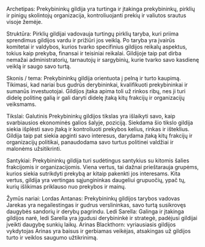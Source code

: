 Archetipas:
	   Prekybininkų gildija yra turtinga ir įtakinga prekybininkų, pirklių ir pinigų skolintojų organizacija, kontroliuojanti prekių ir valiutos srautus visoje žemėje.

Struktūra:
	  Pirklių gildijai vadovauja turtingų pirklių taryba, kuri priima sprendimus gildijos vardu ir prižiūri jos veiklą.
     Po taryba yra įvairūs komitetai ir valdybos, kurios tvarko specifinius gildijos reikalų aspektus, tokius kaip prekyba, finansai ir teisiniai reikalai.
     Gildijoje taip pat dirba nemažai administratorių, tarnautojų ir sargybinių, kurie tvarko savo kasdienę veiklą ir saugo savo turtą.

Skonis / tema:
	 Prekybininkų gildija orientuota į pelną ir turto kaupimą. Tikimasi, kad nariai bus gudrūs derybininkai, kvalifikuoti prekybininkai ir sumanūs investuotojai.
     Gildijos įtaka apima toli už rinkos ribų, nes ji turi didelę politinę galią ir gali daryti didelę įtaką kitų frakcijų ir organizacijų veiksmams.

Tikslai:
	  Galutinis Prekybininkų gildijos tikslas yra išlaikyti savo, kaip svarbiausios ekonominės galios šalyje, poziciją.
     Siekdama šio tikslo gildija siekia išplėsti savo įtaką ir kontroliuoti prekybos kelius, rinkas ir išteklius.
     Gildija taip pat siekia apginti savo interesus, darydama įtaką kitų frakcijų ir organizacijų politikai, panaudodama savo turtus politinei valdžiai ir malonėms užsitikrinti.

Santykiai:
	Prekybininkų gildija turi sudėtingus santykius su kitomis šalies frakcijomis ir organizacijomis. Viena vertus, tai dažnai prieštarauja grupėms, kurios siekia sutrikdyti prekybą ar kitaip pakenkti jos interesams.
     Kita vertus, gildija yra vertingas sąjungininkas daugeliui grupuočių, ypač tų, kurių išlikimas priklauso nuo prekybos ir mainų.

Žymūs nariai:
     Lordas Antanas: Prekybininkų gildijos tarybos vadovas Jarekas yra negailestingas ir gudrus verslininkas, savo turtą susikrovęs daugybės sandorių ir derybų pagrindu.
     Ledi Sarella: Galinga ir įtakinga gildijos narė, ledi Sarella yra įgudusi derybininkė ir strategė, padėjusi gildijai įveikti daugybę sunkių laikų.
     Arinas Blackthorn: vyriausiasis gildijos vykdytojas Arinas yra baisus ir gerbiamas veikėjas, atsakingas už gildijos turto ir veiklos saugumo užtikrinimą.